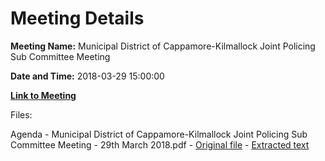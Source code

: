 # Meeting Details

**Meeting Name:** Municipal District of Cappamore-Kilmallock Joint Policing Sub Committee Meeting

**Date and Time:** 2018-03-29 15:00:00

**[Link to Meeting](https://www.limerick.ie/council/whats-on/municipal-district-cappamore-kilmallock-joint-policing-sub-committee-meeting)**

Files: 

Agenda - Municipal District of Cappamore-Kilmallock Joint Policing Sub Committee Meeting - 29th March 2018.pdf - [Original file](https://www.limerick.ie/sites/default/files/media/documents/2018-03/00%20Agenda%20Meeting%20Cappamore-Kilmallock%20JPC%20Sub-Committee%20290318.pdf) - [Extracted text](./Agenda%20-%C2%A0Municipal%20District%20of%20Cappamore-Kilmallock%20Joint%20Policing%20Sub%20Committee%20Meeting%20-%2029th%20March%202018.md)

